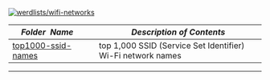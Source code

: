 [![werdlists/wifi-networks](https://img.shields.io/badge/werdlists-wifi_networks-purple.svg?logo=github&style=popout&longCache=true)](# "werdlists/wifi-networks")

|&nbsp;&nbsp;&nbsp;&nbsp;_Folder&nbsp;&nbsp;Name_&nbsp;&nbsp;&nbsp;&nbsp;| _Description of Contents_
|:----------------|--------------------------------------------------------------------------------------------------------------------------------------------------------
| [top1000-ssid-names](top1000-ssid-names.txt) |  top 1,000 SSID (Service Set Identifier) Wi-Fi network names 

* * *

